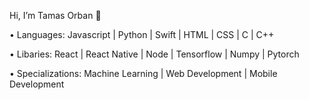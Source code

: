 Hi, I’m Tamas Orban 👋

• Languages: Javascript | Python | Swift | HTML | CSS | C | C++

• Libaries: React | React Native | Node | Tensorflow | Numpy | Pytorch 

• Specializations: Machine Learning | Web Development | Mobile Development
 



